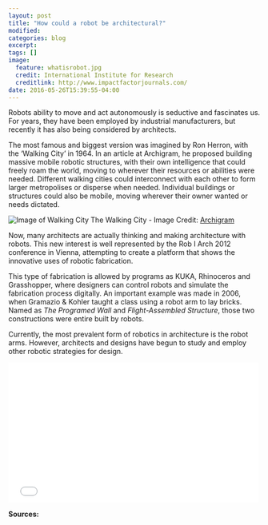```yaml
---
layout: post
title: "How could a robot be architectural?"
modified:
categories: blog
excerpt:
tags: []
image:
  feature: whatisrobot.jpg
  credit: International Institute for Research
  creditlink: http://www.impactfactorjournals.com/
date: 2016-05-26T15:39:55-04:00
---
```


Robots ability to move and act autonomously is seductive and fascinates us. For years, they have been employed by industrial manufacturers, but recently it has also being considered by architects.

The most famous and biggest version was imagined by Ron Herron, with the ‘Walking City’ in 1964. In an article at Archigram, he proposed building massive mobile robotic structures, with their own intelligence that could freely roam the world, moving to wherever their resources or abilities were needed. Different walking cities could interconnect with each other to form larger metropolises or disperse when needed. Individual buildings or structures could also be mobile, moving wherever their owner wanted or needs dictated.

![Image of Walking City](https://marinaorru.github.io/images/archigram.jpg)
The Walking City - Image Credit: [Archigram](http://archigram.westminster.ac.uk/project.php?id=60)

Now, many architects are actually thinking and making architecture with robots. This new interest is well represented by the Rob I Arch 2012 conference in Vienna, attempting to create a platform that shows the innovative uses of robotic fabrication.

This type of fabrication is allowed by programs as KUKA, Rhinoceros and Grasshopper, where designers can control robots and simulate the fabrication process digitally. An important example was made in 2006, when Gramazio & Kohler taught a class using a robot arm to lay bricks. Named as _The Programed Wall_ and _Flight-Assembled Structure_, those two constructions were entire built by robots.

Currently, the most prevalent form of robotics in architecture is the robot arms. However, architects and designs have begun to study and employ other robotic strategies for design.

<iframe src="//player.vimeo.com/video/149328392?title=0&amp;byline=0" width="500" height="281" frameborder="0"> </iframe>

**Sources:**


[jekyll-gh]: https://github.com/jekyll/jekyll
[jekyll]:    http://jekyllrb.com
